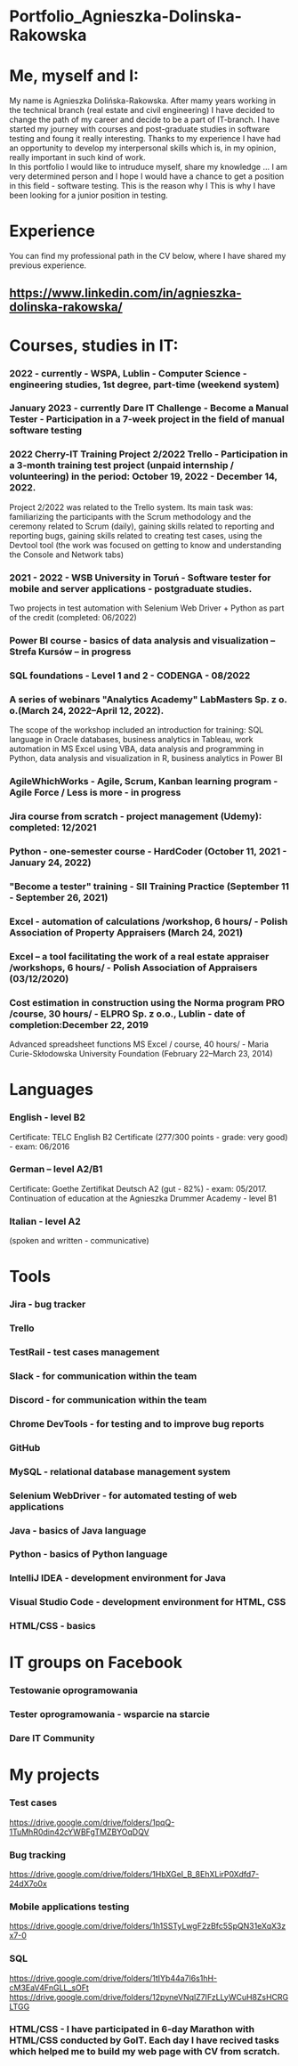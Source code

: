# Portfolio_Agnieszka-Dolinska-Rakowska
# Me, myself and I:
My name is Agnieszka Dolińska-Rakowska. After mamy years working in the technical branch (real estate and civil engineering) I have decided to change the path of my career and decide to be a part of IT-branch. I have started my journey with courses and post-graduate studies in software testing and foung it really interesting. Thanks to my experience I have had an opportunity to develop my interpersonal skills which is, in my opinion, really important in such kind of work.  
In this portfolio I would like to intruduce myself, share my knowledge ... 
I am very determined person and I hope I would have a chance to get a position in this field - software testing. This is the reason why I This is why I have been looking for a junior position in testing.

# Experience
You can find my professional path in the CV below, where I have shared my previous experience.
## https://www.linkedin.com/in/agnieszka-dolinska-rakowska/

# Courses, studies in IT:
### 2022 - currently - WSPA, Lublin - Computer Science - engineering studies, 1st degree, part-time (weekend system)
### January 2023 - currently Dare IT Challenge - Become a Manual Tester - Participation in a 7-week project in the field of manual software testing
### 2022 Cherry-IT Training Project 2/2022 Trello - Participation in a 3-month training test project (unpaid internship / volunteering) in the period: October 19, 2022 - December 14, 2022. 
Project 2/2022 was related to the Trello system. Its main task was: familiarizing the participants with the Scrum methodology and the ceremony related to Scrum (daily), gaining skills related to reporting and reporting bugs, gaining skills related to creating test cases, using the Devtool tool (the work was focused on getting to know and understanding the Console and Network tabs)
### 2021 - 2022 - WSB University in Toruń - Software tester for mobile and server applications - postgraduate studies.
Two projects in test automation with Selenium Web Driver + Python as part of the credit (completed: 06/2022)
### Power BI course - basics of data analysis and visualization – Strefa Kursów – in progress
### SQL foundations - Level 1 and 2 - CODENGA - 08/2022
### A series of webinars "Analytics Academy" LabMasters Sp. z o. o.(March 24, 2022–April 12, 2022). 
The scope of the workshop included an introduction for training: SQL language in Oracle databases, business analytics in Tableau, work automation in MS Excel using VBA, data analysis and programming in Python, data analysis and visualization in R, business analytics in Power BI
### AgileWhichWorks - Agile, Scrum, Kanban learning program - Agile Force / Less is more - in progress
### Jira course from scratch - project management (Udemy): completed: 12/2021
### Python - one-semester course - HardCoder (October 11, 2021 - January 24, 2022)
### "Become a tester" training - SII Training Practice (September 11 - September 26, 2021)
### Excel - automation of calculations /workshop, 6 hours/ - Polish Association of Property Appraisers (March 24, 2021)
### Excel – a tool facilitating the work of a real estate appraiser /workshops, 6 hours/ - Polish Association of Appraisers (03/12/2020)
### Cost estimation in construction using the Norma program PRO /course, 30 hours/ - ELPRO Sp. z o.o., Lublin - date of completion:December 22, 2019
Advanced spreadsheet functions MS Excel / course, 40 hours/ - Maria Curie-Skłodowska University Foundation (February 22–March 23, 2014)

# Languages
### English - level B2
Certificate: TELC English B2 Certificate (277/300 points - grade: very good) - exam: 06/2016
### German – level A2/B1 
Certificate: Goethe Zertifikat Deutsch A2 (gut - 82%) - exam: 05/2017. Continuation of education at the Agnieszka Drummer Academy - level B1
### Italian - level A2 
(spoken and written - communicative)

# Tools
### Jira - bug tracker
### Trello
### TestRail - test cases management
### Slack - for communication within the team
### Discord - for communication within the team
### Chrome DevTools - for testing and to improve bug reports
### GitHub
### MySQL - relational database management system
### Selenium WebDriver - for automated testing of web applications
### Java - basics of Java language
### Python - basics of Python language
### IntelliJ IDEA - development environment for Java
### Visual Studio Code - development environment for HTML, CSS
### HTML/CSS - basics

# IT groups on Facebook
### Testowanie oprogramowania
### Tester oprogramowania - wsparcie na starcie
### Dare IT Community

# My projects

### Test cases
https://drive.google.com/drive/folders/1pqQ-1TuMhR0din42cYWBFgTMZBYOqDQV

### Bug tracking
https://drive.google.com/drive/folders/1HbXGeI_B_8EhXLirP0Xdfd7-24dX7o0x

### Mobile applications testing
https://drive.google.com/drive/folders/1h1SSTyLwgF2zBfc5SpQN31eXqX3zx7-0

### SQL 
https://drive.google.com/drive/folders/1tIYb44a7l6s1hH-cM3EaV4FnGLL_sOFt
https://drive.google.com/drive/folders/12pyneVNqlZ7IFzLLyWCuH8ZsHCRGLTGG

### HTML/CSS - I have participated in 6-day Marathon with HTML/CSS conducted by GoIT. Each day I have recived tasks which helped me to build my web page with CV from scratch.

